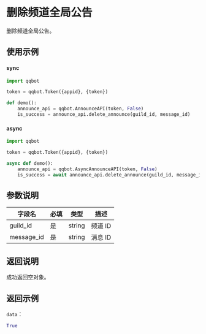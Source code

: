 # 删除频道全局公告 <Badge text="v2.2.0" />

删除频道全局公告。

## 使用示例

#### sync
```python
import qqbot

token = qqbot.Token({appid}, {token})

def demo():
    announce_api = qqbot.AnnounceAPI(token, False)  
    is_success = announce_api.delete_announce(guild_id, message_id)
```

#### async
```python
import qqbot

token = qqbot.Token({appid}, {token})

async def demo():
    announce_api = qqbot.AsyncAnnounceAPI(token, False)  
    is_success = await announce_api.delete_announce(guild_id, message_id)
```

## 参数说明

| 字段名    | 必填 | 类型   | 描述                           |
| --------- | ---- | ------ | ------------------------------ |
| guild_id   | 是   | string | 频道 ID  |
| message_id | 是   | string | 消息 ID |

## 返回说明

成功返回空对象。

## 返回示例

`data`：

```python
True
```
